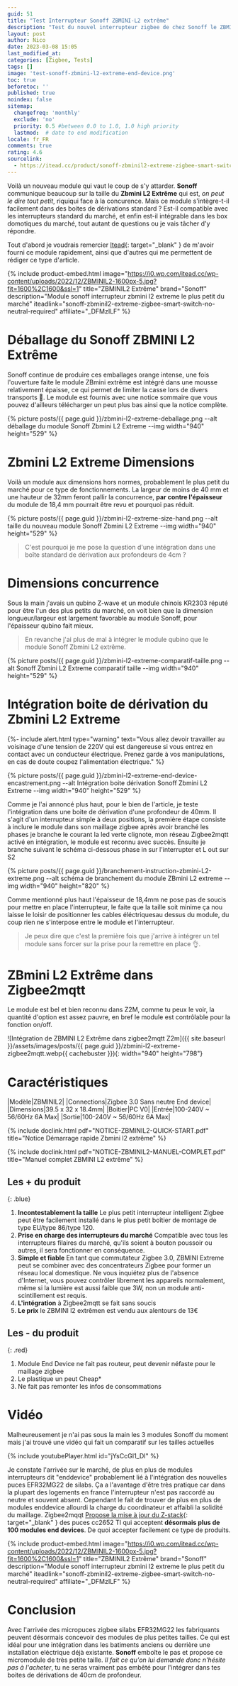 ```yaml
---
guid: 51
title: "Test Interrupteur Sonoff ZBMINI-L2 extrême"
description: "Test du nouvel interrupteur zigbee de chez Sonoff le ZBMINI-L2 extrême sans neutre, est-il si petit ? Que vaut-il ?"
layout: post
author: Nico
date: 2023-03-08 15:05
last_modified_at: 
categories: [Zigbee, Tests]
tags: []
image: 'test-sonoff-zbmini-l2-extreme-end-device.png'
toc: true
beforetoc: ''
published: true
noindex: false
sitemap:
  changefreq: 'monthly'
  exclude: 'no'
  priority: 0.5 #between 0.0 to 1.0, 1.0 high priority
  lastmod:  # date to end modification
locale: fr_FR
comments: true
rating: 4.6
sourcelink:
  - https://itead.cc/product/sonoff-zbminil2-extreme-zigbee-smart-switch-no-neutral-required/ref/122/
---
```


Voilà un nouveau module qui vaut le coup de s'y attarder. **Sonoff** communique beaucoup sur la taille du **Zbmini L2 Extrême** qui est, *on peut le dire tout petit*, riquiqui face à la concurence. Mais ce module s'intègre-t-il facilement dans des boites de dérivations standard ? Est-il compatible avec les interrupteurs standard du marché, et enfin est-il intégrable dans les box domotiques du marché, tout autant de questions ou je vais tâcher d'y répondre.

Tout d'abord je voudrais remercier [Itead](https://itead.cc/product/sonoff-zbminil2-extreme-zigbee-smart-switch-no-neutral-required/ref/122/){: target="_blank" } de m'avoir fourni ce module rapidement, ainsi que d'autres qui me permettent de rédiger ce type d'article.

{% include product-embed.html image="https://i0.wp.com/itead.cc/wp-content/uploads/2022/12/ZBMINIL2-1600px-5.jpg?fit=1600%2C1600&ssl=1" title="ZBMINIL2 Extrême" brand="Sonoff" description="Module sonoff interrupteur zbmini l2 extreme le plus petit du marché" iteadlink="sonoff-zbminil2-extreme-zigbee-smart-switch-no-neutral-required" affiliate="_DFMzILF" %}

# Déballage du Sonoff ZBMINI L2 Extrême

Sonoff continue de produire ces emballages orange intense, une fois l'ouverture faite le module ZBmini extrême est intégré dans une mousse relativement épaisse, ce qui permet de limiter la casse lors de divers transports 🤪. Le module est fournis avec une notice sommaire que vous pouvez d'ailleurs télécharger un peut plus bas ainsi que la notice complète.

{% picture posts/{{ page.guid }}/zbmini-l2-extreme-deballage.png --alt déballage du module Sonoff Zbmini L2 Extreme --img width="940" height="529" %}

# Zbmini L2 Extreme Dimensions

Voilà un module aux dimensions hors normes, probablement le plus petit du marché pour ce type de fonctionnements. La largeur de moins de 40 mm et une hauteur de 32mm feront pallir la concurrence, **par contre l'épaisseur** du module de 18,4 mm pourrait être revu et pourquoi pas réduit.

{% picture posts/{{ page.guid }}/zbmini-l2-extreme-size-hand.png --alt taille du nouveau module Sonoff Zbmini L2 Extreme --img width="940" height="529" %}

> C'est pourquoi je me pose la question d'une intégration dans une boîte standard de dérivation aux profondeurs de 4cm ?


# Dimensions concurrence

Sous la main j'avais un qubino Z-wave et un module chinois KR2303 réputé pour être l'un des plus petits du marché, on voit bien que la dimension longueur/largeur est largement favorable au module Sonoff, pour l'épaisseur qubino fait mieux. 

> En revanche j'ai plus de mal à intégrer le module qubino que le module Sonoff Zbmini L2 extrême.

{% picture posts/{{ page.guid }}/zbmini-l2-extreme-comparatif-taille.png --alt Sonoff Zbmini L2 Extreme comparatif taille --img width="940" height="529" %}


# Intégration boite de dérivation du Zbmini L2 Extreme

{%- include alert.html type="warning" text="Vous allez devoir travailler au voisinage d'une tension de 220V qui est dangereuse si vous entrez en contact avec un conducteur électrique. Prenez garde à vos manipulations, en cas de doute coupez l'alimentation électrique." %}

{% picture posts/{{ page.guid }}/zbmini-l2-extreme-end-device-encastrement.png --alt Intégration boite dérivation Sonoff Zbmini L2 Extreme  --img width="940" height="529" %}

Comme je l'ai annoncé plus haut, pour le bien de l'article, je teste l'intégration dans une boite de dérivation d'une profondeur de 40mm. Il s'agit d'un interrupteur simple à deux positions, la première étape consiste à inclure le module dans son maillage zigbee après avoir branché les phases je branche le courant la led verte clignote, mon réseau Zigbee2mqtt activé en intégration, le module est reconnu avec succès. 
Ensuite je branche suivant le schéma ci-dessous phase in sur l'interrupter et L out sur S2

{% picture posts/{{ page.guid }}/branchement-instruction-zbmini-L2-extreme.png --alt schéma de branchement du module ZBmini L2 extreme  --img width="940" height="820" %}

Comme mentionné plus haut l'épaisseur de 18,4mm ne pose pas de soucis pour mettre en place l'interrupteur, le faite que la taille soit minime ça nou laisse le loisir de positionner les cables éléctriquesau dessus du module, du coup rien ne s'interpose entre le module et l'interrupteur.

> Je peux dire que c'est la première fois que j'arrive à intégrer un tel module sans forcer sur la prise pour la remettre en place 👌.

# ZBmini L2 Extrême dans Zigbee2mqtt

Le module est bel et bien reconnu dans Z2M, comme tu peux le voir, la quantité d'option est assez pauvre, en bref le module est contrôlable pour la fonction on/off.

![Intégration de ZBMINI L2 Extrême dans zigbee2mqtt Z2m]({{ site.baseurl }}/assets/images/posts/{{ page.guid }}/zbmini-l2-extreme-zigbee2mqtt.webp{{ cachebuster }}){: width="940" height="798"}

# Caractéristiques

|Modèle|ZBMINIL2|
|Connections|Zigbee 3.0 Sans neutre End device|
|Dimensions|39.5 x 32 x 18.4mm|
|Boitier|PC V0|
|Entrée|100-240V ~ 56/60Hz 6A Max|
|Sortie|100-240V ~ 56/60Hz 6A Max|

{% include doclink.html pdf="NOTICE-ZBMINIL2-QUICK-START.pdf" title="Notice Démarrage rapide Zbmini l2 extrême" %}

{% include doclink.html pdf="NOTICE-ZBMINIL2-MANUEL-COMPLET.pdf" title="Manuel complet ZBMINI L2 extrême" %}

## Les + du produit
{: .blue}
1. **Incontestablement la taille** Le plus petit interrupteur intelligent Zigbee peut être facilement installé dans le plus petit boîtier de montage de type EU/type 86/type 120.
2. **Prise en charge des interrupteurs du marché** Compatible avec tous les interrupteurs filaires du marché, qu'ils soient à bouton poussoir ou autres, il sera fonctionner en conséquence.
3. **Simple et fiable** En tant que commutateur Zigbee 3.0, ZBMINI Extreme peut se combiner avec des concentrateurs Zigbee pour former un réseau local domestique. Ne vous inquiétez plus de l'absence d'Internet, vous pouvez contrôler librement les appareils normalement, même si la lumière est aussi faible que 3W, non un module anti-scintillement est requis.
4. **L'intégration** à Zigbee2mqtt se fait sans soucis
5. **Le prix** le ZBMINI l2 extrêmen est vendu aux alentours de 13€

## Les - du produit
{: .red}
1. Module End Device ne fait pas routeur, peut devenir néfaste pour le maillage zigbee
2. Le plastique un peut Cheap*
3. Ne fait pas remonter les infos de consommations

# Vidéo

Malheureusement je n'ai pas sous la main les 3 modules Sonoff du moment mais j'ai trouvé une vidéo qui fait un comparatif sur les tailles actuelles

{% include youtubePlayer.html id="jYsCcGI1_DI" %}

Je constate l'arrivée sur le marché, de plus en plus de modules interrupteurs dit "enddevice" probablement lié à l'intégration des nouvelles puces EFR32MG22 de silabs. Ça a l'avantage d'être très pratique car dans la plupart des logements en france l'interrupteur n'est pas raccordé au neutre et souvent absent. Cependant le fait de trouver de plus en plus de modules enddevice allourdi la charge du coordinateur et affaibli la solidité du maillage. Zigbee2mqqt [Propose la mise à jour du Z-stack](https://github.com/Koenkk/Z-Stack-firmware/blob/master/coordinator/Z-Stack_3.x.0/CHANGELOG.md){: target="_blank" } des puces cc2652 TI qui acceptent **désormais plus de 100 modules end devices**. De quoi accepter facilement ce type de produits.

{% include product-embed.html image="https://i0.wp.com/itead.cc/wp-content/uploads/2022/12/ZBMINIL2-1600px-5.jpg?fit=1600%2C1600&ssl=1" title="ZBMINIL2 Extrême" brand="Sonoff" description="Module sonoff interrupteur zbmini l2 extreme le plus petit du marché" iteadlink="sonoff-zbminil2-extreme-zigbee-smart-switch-no-neutral-required" affiliate="_DFMzILF" %}

# Conclusion

Avec l'arrivée des micropuces zigbee silabs EFR32MG22 les fabriquants peuvent désormais concevoir des modules de plus petites tailles. Ce qui est idéal pour une intégration dans les batiments anciens ou derrière une installation eléctrique déjà existante. **Sonoff** emboîte le pas et propose ce micromodule de très petite taille. *Il fait ce qu'on lui demande donc n'hésite pas à l'acheter*, tu ne seras vraiment pas embêté pour l'intégrer dans tes boites de dérivations de 40cm de profondeur.
